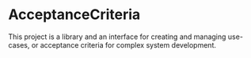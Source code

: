 # AcceptanceCriteria

This project is a library and an interface for creating and managing use-cases, or acceptance criteria for complex system development.
